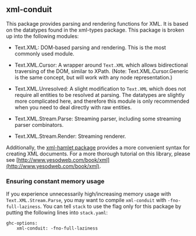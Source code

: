## xml-conduit

This package provides parsing and rendering functions for XML. It is based on the datatypes found in the xml-types package. This package is broken up into the following modules:

* Text.XML: DOM-based parsing and rendering. This is the most commonly used module.

* Text.XML.Cursor: A wrapper around `Text.XML` which allows bidirectional traversing of the DOM, similar to XPath. (Note: Text.XML.Cursor.Generic is the same concept, but will work with any node representation.)

* Text.XML.Unresolved: A slight modification to `Text.XML` which does not require all entities to be resolved at parsing. The datatypes are slightly more complicated here, and therefore this module is only recommended when you need to deal directly with raw entities.

* Text.XML.Stream.Parse: Streaming parser, including some streaming parser combinators.

* Text.XML.Stream.Render: Streaming renderer.

Additionally, the [xml-hamlet
package](http://www.stackage.org/package/xml-hamlet) provides a more convenient
syntax for creating XML documents. For a more thorough tutorial on this
library, please see
[http://www.yesodweb.com/book/xml](http://www.yesodweb.com/book/xml).

### Ensuring constant memory usage

If you experience unnecessarily high/increasing memory usage with `Text.XML.Stream.Parse`, you may want to compile `xml-conduit` with `-fno-full-laziness`. You can tell `stack` to use the flag only for this package by putting the following lines into `stack.yaml`:

```
ghc-options:
    xml-conduit: -fno-full-laziness
```
